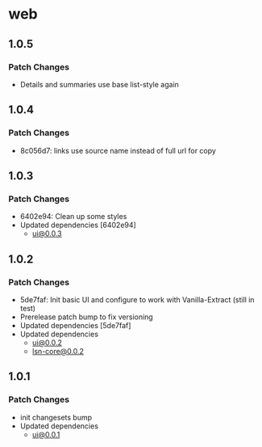 # web

## 1.0.5

### Patch Changes

- Details and summaries use base list-style again

## 1.0.4

### Patch Changes

- 8c056d7: links use source name instead of full url for copy

## 1.0.3

### Patch Changes

- 6402e94: Clean up some styles
- Updated dependencies [6402e94]
  - ui@0.0.3

## 1.0.2

### Patch Changes

- 5de7faf: Init basic UI and configure to work with Vanilla-Extract (still in test)
- Prerelease patch bump to fix versioning
- Updated dependencies [5de7faf]
- Updated dependencies
  - ui@0.0.2
  - lsn-core@0.0.2

## 1.0.1

### Patch Changes

- init changesets bump
- Updated dependencies
  - ui@0.0.1
